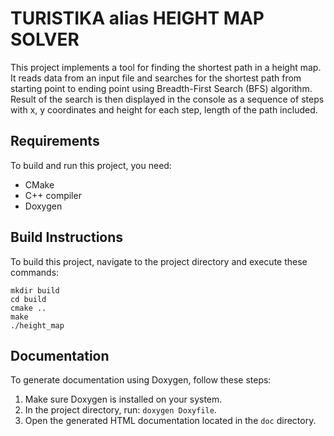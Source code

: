 # TURISTIKA alias HEIGHT MAP SOLVER

This project implements a tool for finding the shortest path in a height map. It reads data from an input file and searches for the shortest path from starting point to ending point using Breadth-First Search (BFS) algorithm.
Result of the search is then displayed in the console as a sequence of steps with x, y coordinates and height for each step, length of the path included. 

## Requirements

To build and run this project, you need:

- CMake
- C++ compiler
- Doxygen

## Build Instructions

To build this project, navigate to the project directory and execute these commands: 

```
mkdir build
cd build
cmake ..
make
./height_map
```

## Documentation

To generate documentation using Doxygen, follow these steps:

1. Make sure Doxygen is installed on your system.
2. In the project directory, run: `doxygen Doxyfile`.
3. Open the generated HTML documentation located in the `doc` directory.
